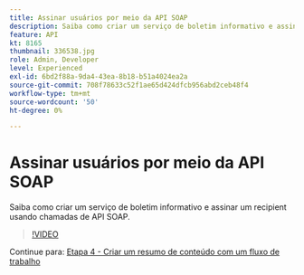 ```yaml
---
title: Assinar usuários por meio da API SOAP
description: Saiba como criar um serviço de boletim informativo e assinar um recipient usando chamadas de API SOAP.
feature: API
kt: 8165
thumbnail: 336538.jpg
role: Admin, Developer
level: Experienced
exl-id: 6bd2f88a-9da4-43ea-8b18-b51a4024ea2a
source-git-commit: 708f78633c52f1ae65d424dfcb956abd2ceb48f4
workflow-type: tm+mt
source-wordcount: '50'
ht-degree: 0%

---
```


# Assinar usuários por meio da API SOAP

Saiba como criar um serviço de boletim informativo e assinar um recipient usando chamadas de API SOAP.

>[!VIDEO](https://video.tv.adobe.com/v/336538?quality=12)

Continue para: [Etapa 4 - Criar um resumo de conteúdo com um fluxo de trabalho](/help/process-management/create-a-content-digest/create-a-content-digest-overview.md)
